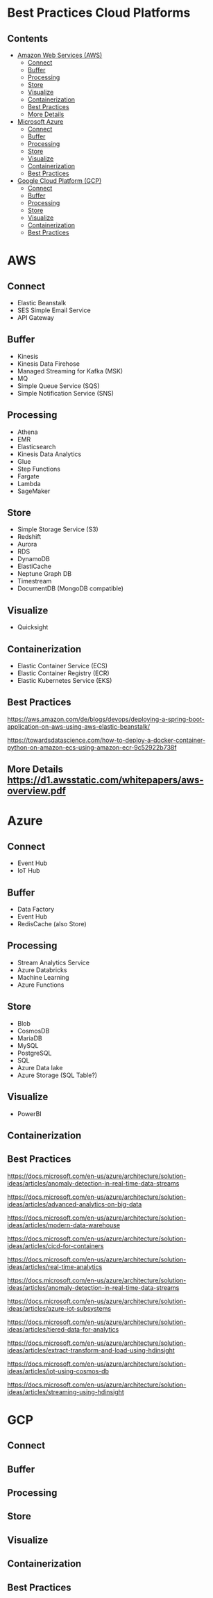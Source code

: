 Best Practices Cloud Platforms
=============================

## Contents

- [Amazon Web Services (AWS)](BestPracticesCloud.md#aws)
  - [Connect](BestPracticesCloud.md#Connect)
  - [Buffer](BestPracticesCloud.md#Buffer)
  - [Processing](BestPracticesCloud.md#Processing)
  - [Store](BestPracticesCloud.md#Store)
  - [Visualize](BestPracticesCloud.md#Visualize)
  - [Containerization](BestPracticesCloud.md#Containerization)
  - [Best Practices](BestPracticesCloud.md#Best-Practices)
  - [More Details](BestPracticesCloud.md#More-Details)
- [Microsoft Azure](BestPracticesCloud.md#azure)
  - [Connect](BestPracticesCloud.md#Connect-1)
  - [Buffer](BestPracticesCloud.md#Buffer-1)
  - [Processing](BestPracticesCloud.md#Processing-1)
  - [Store](BestPracticesCloud.md#Store-1)
  - [Visualize](BestPracticesCloud.md#Visualize-1)
  - [Containerization](BestPracticesCloud.md#Containerization-1)
  - [Best Practices](BestPracticesCloud.md#Best-Practices-1)
- [Google Cloud Platform (GCP)](BestPracticesCloud.md#gcp)
  - [Connect](BestPracticesCloud.md#Connect-2)
  - [Buffer](BestPracticesCloud.md#Buffer-2)
  - [Processing](BestPracticesCloud.md#Processing-2)
  - [Store](BestPracticesCloud.md#Store-2)
  - [Visualize](BestPracticesCloud.md#Visualize-2)
  - [Containerization](BestPracticesCloud.md#Containerization-2)
  - [Best Practices](BestPracticesCloud.md#Best-Practices-2)

# AWS
## Connect
- Elastic Beanstalk
- SES Simple Email Service
- API Gateway
## Buffer
- Kinesis
- Kinesis Data Firehose
- Managed Streaming for Kafka (MSK)
- MQ
- Simple Queue Service (SQS)
- Simple Notification Service (SNS)
## Processing
- Athena
- EMR
- Elasticsearch
- Kinesis Data Analytics
- Glue
- Step Functions
- Fargate
- Lambda
- SageMaker
## Store
- Simple Storage Service (S3)
- Redshift
- Aurora
- RDS
- DynamoDB
- ElastiCache
- Neptune Graph DB
- Timestream
- DocumentDB (MongoDB compatible)
## Visualize
- Quicksight

## Containerization
- Elastic Container Service (ECS)
- Elastic Container Registry (ECR)
- Elastic Kubernetes Service (EKS)

## Best Practices
https://aws.amazon.com/de/blogs/devops/deploying-a-spring-boot-application-on-aws-using-aws-elastic-beanstalk/

https://towardsdatascience.com/how-to-deploy-a-docker-container-python-on-amazon-ecs-using-amazon-ecr-9c52922b738f

## More Details https://d1.awsstatic.com/whitepapers/aws-overview.pdf

# Azure
## Connect
- Event Hub
- IoT Hub
## Buffer
- Data Factory
- Event Hub
- RedisCache (also Store)
## Processing
- Stream Analytics Service
- Azure Databricks
- Machine Learning
- Azure Functions
## Store
- Blob
- CosmosDB
- MariaDB
- MySQL
- PostgreSQL
- SQL
- Azure Data lake
- Azure Storage (SQL Table?)
## Visualize
- PowerBI
## Containerization
## Best Practices

https://docs.microsoft.com/en-us/azure/architecture/solution-ideas/articles/anomaly-detection-in-real-time-data-streams

https://docs.microsoft.com/en-us/azure/architecture/solution-ideas/articles/advanced-analytics-on-big-data

https://docs.microsoft.com/en-us/azure/architecture/solution-ideas/articles/modern-data-warehouse

https://docs.microsoft.com/en-us/azure/architecture/solution-ideas/articles/cicd-for-containers

https://docs.microsoft.com/en-us/azure/architecture/solution-ideas/articles/real-time-analytics

https://docs.microsoft.com/en-us/azure/architecture/solution-ideas/articles/anomaly-detection-in-real-time-data-streams

https://docs.microsoft.com/en-us/azure/architecture/solution-ideas/articles/azure-iot-subsystems

https://docs.microsoft.com/en-us/azure/architecture/solution-ideas/articles/tiered-data-for-analytics

https://docs.microsoft.com/en-us/azure/architecture/solution-ideas/articles/extract-transform-and-load-using-hdinsight

https://docs.microsoft.com/en-us/azure/architecture/solution-ideas/articles/iot-using-cosmos-db

https://docs.microsoft.com/en-us/azure/architecture/solution-ideas/articles/streaming-using-hdinsight


# GCP
## Connect
## Buffer
## Processing
## Store
## Visualize
## Containerization
## Best Practices
